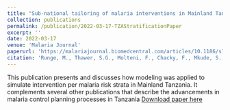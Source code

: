 ```yaml
---
title: "Sub-national tailoring of malaria interventions in Mainland Tanzania: simulation of the impact of strata-specific intervention combinations using modelling"
collection: publications
permalink: /publication/2022-03-17-TZAStratificationPaper
excerpt: ''
date: 2022-03-17
venue: 'Malaria Journal'
paperurl: 'https://malariajournal.biomedcentral.com/articles/10.1186/s12936-022-04099-5'
citation: 'Runge, M., Thawer, S.G., Molteni, F., Chacky, F., Mkude, S., Mandike, R., Snow, R.W., Lengeler, C., Mohamed, A., Pothin, E., 2022. Sub-national tailoring of malaria interventions in Mainland Tanzania: simulation of the impact of strata-specific intervention combinations using modelling. Malar J 21, 92.'
---
```


This publication presents and discusses how modeling was applied to simulate intervention per malaria risk strata in Mainland Tanzania. 
It complements several other publications that describe the advancements in malaria control planning processes in Tanzania
[Download paper here](https://malariajournal.biomedcentral.com/articles/10.1186/s12936-022-04099-5)

